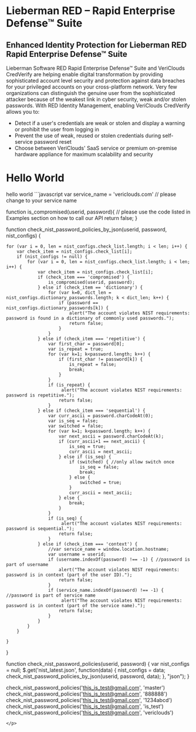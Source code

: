 # Lieberman RED – Rapid Enterprise Defense™ Suite

## Enhanced Identity Protection for Lieberman RED Rapid Enterprise Defense™ Suite

Lieberman Software RED Rapid Enterprise Defense™ Suite and VeriClouds CredVerify are helping enable digital transformation by providing sophisticated account level security and protection against data breaches for your privileged accounts on your cross-platform network. Very few organizations can distinguish the genuine user from the sophisticated attacker because of the weakest link in cyber security, weak and/or stolen passwords. With RED Identity Management, enabling VeriClouds CredVerify allows you to:

* Detect if a user's credentials are weak or stolen and display a warning or prohibit the user from logging in
* Prevent the use of weak, reused or stolen credentials during self-service password reset
* Choose between VeriClouds' SaaS service or premium on-premise hardware appliance for maximum scalability and security

<h1>Hello World</h1>
<p>hello world
```javascript
var service_name = 'vericlouds.com' // please change to your service name


function is_compromised(userid, password){
    // please use the code listed in Examples section on how to call our API
    return false;
}

function check_nist_password_policies_by_json(userid, password, nist_configs) {
    
    for (var i = 0, len = nist_configs.check_list.length; i < len; i++) {
        var check_item = nist_configs.check_list[i];
        if (nist_configs != null) {
            for (var i = 0, len = nist_configs.check_list.length; i < len; i++) {
                var check_item = nist_configs.check_list[i];
                if (check_item === 'compromised') { 
                    is_compromised(userid, password);
                } else if (check_item == 'dictionary') {
                    for (var k=0, dict_len = nist_configs.dictionary_passwords.length; k < dict_len; k++) {
                        if (password == nist_configs.dictionary_passwords[k]) {
                            alert("The account violates NIST requirements: password is found in a dictionary of commonly used passwords.");
                            return false;
                        }
                    }
                } else if (check_item === 'repetitive') {
                    var first_char = password[0];
                    var is_repeat = true;
                    for (var k=1; k<password.length; k++) {
                        if (first_char != password[k]) {
                            is_repeat = false;
                            break;
                        }
                    }
                    if (is_repeat) {
                         alert("The account violates NIST requirements: password is repetitive.");
                        return false;
                    }
                } else if (check_item === 'sequential') {
                    var curr_ascii = password.charCodeAt(0);
                    var is_seq = false;
                    var switched = false;
                    for (var k=1; k<password.length; k++) {
                        var next_ascii = password.charCodeAt(k);
                        if (curr_ascii+1 == next_ascii) {
                            is_seq = true;
                            curr_ascii = next_ascii;
                        } else if (is_seq) { 
                            if (switched) { //only allow switch once
                                is_seq = false;
                                break;
                            } else {
                                switched = true;
                            }
                            curr_ascii = next_ascii;
                        } else {
                            break;
                        }
                    }
                    if (is_seq) {
                         alert("The account violates NIST requirements: password is sequential.");
                        return false;
                    }
                } else if (check_item === 'context') {
                    //var service_name = window.location.hostname;
                    var username = userid;
                    if (username.indexOf(password) !== -1) { //password is part of username
                        alert("The account violates NIST requirements: password is in context (part of the user ID).");
                        return false;
                    }
                    if (service_name.indexOf(password) !== -1) { //password is part of service name
                         alert("The account violates NIST requirements: password is in context (part of the service name).");
                        return false;
                    }
                }
            }
        }
        
    }
}

function check_nist_password_policies(userid, password) {
    var nist_configs = null;
    $.get('nist_latest.json', function(data) {
        nist_configs = data;
        check_nist_password_policies_by_json(userid, password, data);
    }, "json");
}

check_nist_password_policies('this_is_test@gmail.com', 'master')
check_nist_password_policies('this_is_test@gmail.com', '888888')
check_nist_password_policies('this_is_test@gmail.com', '1234abcd')
check_nist_password_policies('this_is_test@gmail.com', 'is_test')
check_nist_password_policies('this_is_test@gmail.com', 'vericlouds')
```
</p>
